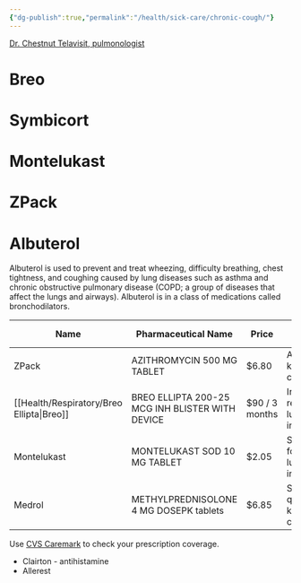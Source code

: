 ```yaml
---
{"dg-publish":true,"permalink":"/health/sick-care/chronic-cough/"}
---
```



[Dr. Chestnut Telavisit, pulmonologist](https://www.youtube.com/watch?v=oMxOwI3T8OA)

# Breo

# Symbicort

# Montelukast

# ZPack

# Albuterol

Albuterol is used to prevent and treat wheezing, difficulty breathing, chest tightness, and coughing caused by lung diseases such as asthma and chronic obstructive pulmonary disease (COPD; a group of diseases that affect the lungs and airways). Albuterol is in a class of medications called bronchodilators.

| Name                   | Pharmaceutical Name                             | Price          | What's it for?                                |
| ---------------------- | ----------------------------------------------- | -------------- | --------------------------------------------- |
| ZPack                  | AZITHROMYCIN 500 MG TABLET                      | $6.80          | Antibiotic for kicking a cold away.           |
| [[Health/Respiratory/Breo Ellipta\|Breo]] | BREO ELLIPTA 200-25 MCG INH BLISTER WITH DEVICE | $90 / 3 months | Inhaler for reversing lung inflammation.      |
| Montelukast            | MONTELUKAST SOD 10 MG TABLET                    | $2.05          | Salt tablets for reversing lung inflammation. |
| Medrol                 | METHYLPREDNISOLONE 4 MG DOSEPK tablets          | $6.85          | Steroid for quickly kicking a cough away.     |

Use [CVS Caremark](https://www.caremark.com/manage-prescriptions/coverage-costs.html) to check your prescription coverage.

- Clairton - antihistamine
- Allerest